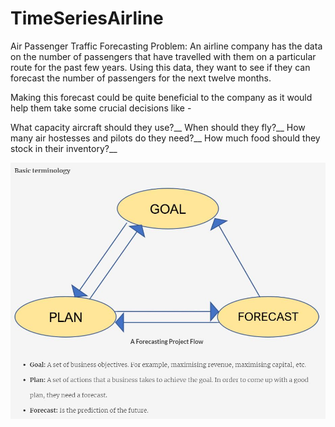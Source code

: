 # TimeSeriesAirline

Air Passenger Traffic Forecasting Problem: An airline company has the data on the number of passengers that have travelled with them on a particular route for the past few years. Using this data, they want to see if they can forecast the number of passengers for the next twelve months.

 

Making this forecast could be quite beneficial to the company as it would help them take some crucial decisions like - 

What capacity aircraft should they use?__
When should they fly?__
How many air hostesses and pilots do they need?__
How much food should they stock in their inventory?__

![Observations](https://github.com/abhishekdmc4/TimeSeriesAirline/blob/main/TS.JPG)

